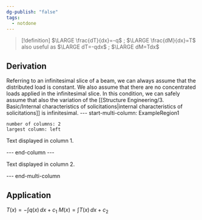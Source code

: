 ```yaml
---
dg-publish: "false"
tags:
  - notdone
---
```

>[!definition]
>$\LARGE \frac{dT}{dx}=-q$ ; $\LARGE \frac{dM}{dx}=T$ also useful as $\LARGE dT=-qdx$ ; $\LARGE dM=Tdx$

## Derivation
Referring to an infinitesimal slice of a beam, we can always assume that the distributed load is constant. We also assume that there are no concentrated loads applied in the infinitesimal slice. In this condition, we can safely assume that also the variation of the [[Structure Engineering/3. Basic/Internal characteristics of solicitations|internal characteristics of solicitations]] is infinitesimal.
--- start-multi-column: ExampleRegion1  
```column-settings  
number of columns: 2  
largest column: left  
```

Text displayed in column 1.

--- end-column ---

Text displayed in column 2.

--- end-multi-column




## Application


$T(x)= -\int q(x) \, dx+c_{1}$
$M(x)=\int T(x) \, dx+c_{2}$

